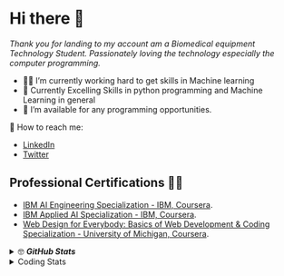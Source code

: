 # Hi there 🥸

*Thank you for landing to my account am a Biomedical equipment Technology Student. Passionately loving the technology especially the computer programming.*


- 💪🏿 I’m currently working hard to get skills in Machine learning
- 🧠 Currently Excelling Skills in python programming and Machine Learning in general
- 🤝 I’m available for any programming opportunities.


💬 How to reach me: 
* [LinkedIn](https://www.linkedin.com/in/hirwa-nshuti/)  
* [Twitter](https://twitter.com/__hirwa)

## Professional Certifications ✍🏿

* [IBM AI Engineering Specialization - IBM, Coursera](https://www.coursera.org/account/accomplishments/specialization/certificate/LZ8XCQESLPC9).
* [IBM Applied AI Specialization - IBM, Coursera](https://www.coursera.org/account/accomplishments/specialization/certificate/P9YCBCQGVKS5).
* [Web Design for Everybody: Basics of Web Development & Coding Specialization - University of Michigan, Coursera](https://www.coursera.org/account/accomplishments/specialization/certificate/P9YCBCQGVKS5).

<details>
  <summary> 🤓 <b><i>GitHub Stats</i></b></summary>
  <img src="https://github-readme-stats.vercel.app/api?username=hirwa-nshuti&show_icons=true&theme=Minima" alt="Darsh Shah GitHub Stats" />
</details> 

<details>
  <summary>Coding Stats</summary>
<a href="https://github.com/hirwa-nshuti/github-readme-stats">
<img align="center" src="https://github-readme-stats.anuraghazra1.vercel.app/api/top-langs/?username=hirwa-nshuti&layout=compact&theme=blue-green" />
</a>
  
</details> 
